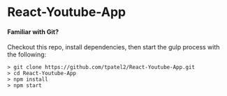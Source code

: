 # React-Youtube-App

#### Familiar with Git?
Checkout this repo, install dependencies, then start the gulp process with the following:

```
> git clone https://github.com/tpatel2/React-Youtube-App.git
> cd React-Youtube-App
> npm install
> npm start
```


